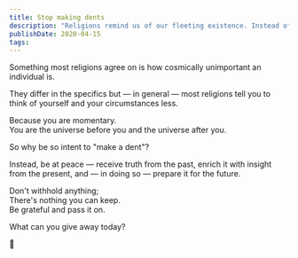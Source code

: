 ```yaml
---
title: Stop making dents
description: "Religions remind us of our fleeting existence. Instead of striving to 'make a dent,' embrace peace, learn from the past, and share your knowledge. How can you be generous with today?"
publishDate: 2020-04-15
tags:
---
```


Something most religions agree on is how cosmically unimportant an individual is.

They differ in the specifics but — in general — most religions tell you to think of yourself and your circumstances less.

Because you are momentary.  
You are the universe before you and the universe after you.

So why be so intent to "make a dent"?

Instead, be at peace — receive truth from the past, enrich it with insight from the present, and — in doing so — prepare it for the future.

Don't withhold anything;  
There's nothing you can keep.  
Be grateful and pass it on.

What can you give away today?

🌷
